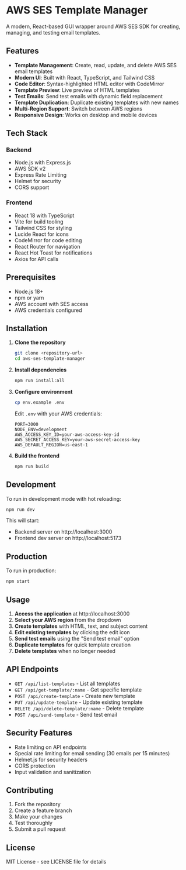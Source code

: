 # AWS SES Template Manager

A modern, React-based GUI wrapper around AWS SES SDK for creating, managing, and testing email templates.

## Features

- **Template Management**: Create, read, update, and delete AWS SES email templates
- **Modern UI**: Built with React, TypeScript, and Tailwind CSS
- **Code Editor**: Syntax-highlighted HTML editor with CodeMirror
- **Template Preview**: Live preview of HTML templates
- **Test Emails**: Send test emails with dynamic field replacement
- **Template Duplication**: Duplicate existing templates with new names
- **Multi-Region Support**: Switch between AWS regions
- **Responsive Design**: Works on desktop and mobile devices

## Tech Stack

### Backend
- Node.js with Express.js
- AWS SDK v2
- Express Rate Limiting
- Helmet for security
- CORS support

### Frontend
- React 18 with TypeScript
- Vite for build tooling
- Tailwind CSS for styling
- Lucide React for icons
- CodeMirror for code editing
- React Router for navigation
- React Hot Toast for notifications
- Axios for API calls

## Prerequisites

- Node.js 18+ 
- npm or yarn
- AWS account with SES access
- AWS credentials configured

## Installation

1. **Clone the repository**
   ```bash
   git clone <repository-url>
   cd aws-ses-template-manager
   ```

2. **Install dependencies**
   ```bash
   npm run install:all
   ```

3. **Configure environment**
   ```bash
   cp env.example .env
   ```
   
   Edit `.env` with your AWS credentials:
   ```
   PORT=3000
   NODE_ENV=development
   AWS_ACCESS_KEY_ID=your-aws-access-key-id
   AWS_SECRET_ACCESS_KEY=your-aws-secret-access-key
   AWS_DEFAULT_REGION=us-east-1
   ```

4. **Build the frontend**
   ```bash
   npm run build
   ```

## Development

To run in development mode with hot reloading:

```bash
npm run dev
```

This will start:
- Backend server on http://localhost:3000
- Frontend dev server on http://localhost:5173

## Production

To run in production:

```bash
npm start
```

## Usage

1. **Access the application** at http://localhost:3000
2. **Select your AWS region** from the dropdown
3. **Create templates** with HTML, text, and subject content
4. **Edit existing templates** by clicking the edit icon
5. **Send test emails** using the "Send test email" option
6. **Duplicate templates** for quick template creation
7. **Delete templates** when no longer needed

## API Endpoints

- `GET /api/list-templates` - List all templates
- `GET /api/get-template/:name` - Get specific template
- `POST /api/create-template` - Create new template
- `PUT /api/update-template` - Update existing template
- `DELETE /api/delete-template/:name` - Delete template
- `POST /api/send-template` - Send test email

## Security Features

- Rate limiting on API endpoints
- Special rate limiting for email sending (30 emails per 15 minutes)
- Helmet.js for security headers
- CORS protection
- Input validation and sanitization

## Contributing

1. Fork the repository
2. Create a feature branch
3. Make your changes
4. Test thoroughly
5. Submit a pull request

## License

MIT License - see LICENSE file for details